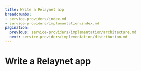 ```yaml
---
title: Write a Relaynet app
breadcrumbs:
- service-providers/index.md
- service-providers/implementation/index.md
pagination:
  previous: service-providers/implementation/architecture.md
  next: service-providers/implementation/distribution.md
---
```


# Write a Relaynet app

